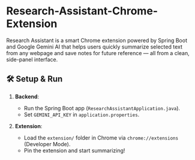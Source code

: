 # Research-Assistant-Chrome-Extension
Research Assistant is a smart Chrome extension powered by Spring Boot and Google Gemini AI that helps users quickly summarize selected text from any webpage and save notes for future reference — all from a clean, side-panel interface.

## 🛠 Setup & Run  
1. **Backend**:  
   - Run the Spring Boot app (`ResearchAssistantApplication.java`).  
   - Set `GEMINI_API_KEY` in `application.properties`.  

2. **Extension**:  
   - Load the `extension/` folder in Chrome via `chrome://extensions` (Developer Mode).  
   - Pin the extension and start summarizing!  
